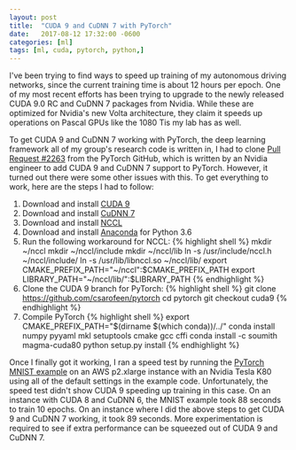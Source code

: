 ```yaml
---
layout: post
title:  "CUDA 9 and CuDNN 7 with PyTorch"
date:   2017-08-12 17:32:00 -0600
categories: [ml]
tags: [ml, cuda, pytorch, python,]
---
```

I've been trying to find ways to speed up training of my autonomous driving networks, since the current training time is about 12 hours per epoch. One of my most recent efforts has been trying to upgrade to the newly released CUDA 9.0 RC and CuDNN 7 packages from Nvidia. While these are optimized for Nvidia's new Volta architecture, they claim it speeds up operations on Pascal GPUs like the 1080 Tis my lab has as well.

To get CUDA 9 and CuDNN 7 working with PyTorch, the deep learning framework all of my group's research code is written in, I had to clone [Pull Request #2263][pytorch-2263] from the PyTorch GitHub, which is written by an Nvidia engineer to add CUDA 9 and CuDNN 7 support to PyTorch. However, it turned out there were some other issues with this. To get everything to work, here are the steps I had to follow:

1. Download and install [CUDA 9][cuda-9]
2. Download and install [CuDNN 7][cudnn-7]
3. Download and install [NCCL][nccl]
4. Download and install [Anaconda][anaconda] for Python 3.6
5. Run the following workaround for NCCL:
   {% highlight shell %}
   mkdir ~/nccl
   mkdir ~/nccl/include
   mkdir ~/nccl/lib
   ln -s /usr/include/nccl.h ~/nccl/include/
   ln -s /usr/lib/libnccl.so ~/nccl/lib/
   export CMAKE_PREFIX_PATH="~/nccl":$CMAKE_PREFIX_PATH
   export LIBRARY_PATH="~/nccl/lib/":$LIBRARY_PATH
   {% endhighlight %}
6. Clone the CUDA 9 branch for PyTorch:
   {% highlight shell %}
   git clone https://github.com/csarofeen/pytorch
   cd pytorch
   git checkout cuda9
   {% endhighlight %}
7. Compile PyTorch
   {% highlight shell %}
   export CMAKE_PREFIX_PATH="$(dirname $(which conda))/../"
   conda install numpy pyyaml mkl setuptools cmake gcc cffi
   conda install -c soumith magma-cuda80
   python setup.py install
   {% endhighlight %}

Once I finally got it working, I ran a speed test by running the [PyTorch MNIST example][pytorch-mnist] on an AWS p2.xlarge instance with an Nvidia Tesla K80 using all of the default settings in the example code. Unfortunately, the speed test didn't show CUDA 9 speeding up training in this case. On an instance with CUDA 8 and CuDNN 6, the MNIST example took 88 seconds to train 10 epochs. On an instance where I did the above steps to get CUDA 9 and CuDNN 7 working, it took 89 seconds. More experimentation is required to see if extra performance can be squeezed out of CUDA 9 and CuDNN 7.

[pytorch-2263]: https://github.com/pytorch/pytorch/pull/2263
[cuda-9]: https://developer.nvidia.com/cuda-toolkit/whatsnew
[cudnn-7]: https://developer.nvidia.com/cudnn
[nccl]: https://developer.nvidia.com/nccl
[anaconda]: https://www.continuum.io/downloads
[pytorch-mnist]: https://github.com/pytorch/examples/blob/master/mnist/main.py
